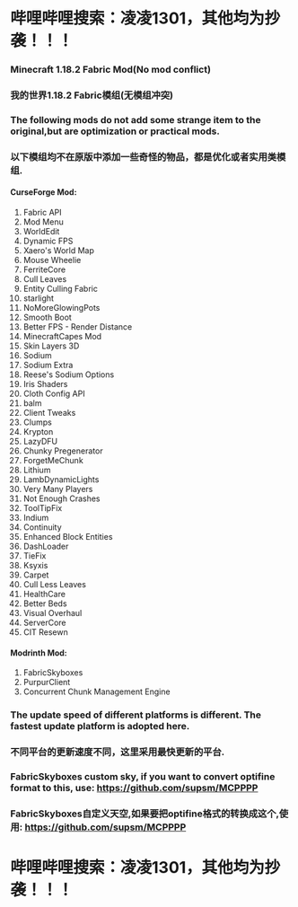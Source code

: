 # 哔哩哔哩搜索：凌凌1301，其他均为抄袭！！！
### Minecraft 1.18.2 Fabric Mod(No mod conflict)
### 我的世界1.18.2 Fabric模组(无模组冲突)

### The following mods do not add some strange item to the original,but are optimization or practical mods.
### 以下模组均不在原版中添加一些奇怪的物品，都是优化或者实用类模组.

#### **CurseForge Mod:**
1. Fabric API
2. Mod Menu
3. WorldEdit
4. Dynamic FPS
5. Xaero's World Map
6. Mouse Wheelie
7. FerriteCore
8. Cull Leaves
9. Entity Culling Fabric
10. starlight
11. NoMoreGlowingPots
12. Smooth Boot
13. Better FPS - Render Distance
14. MinecraftCapes Mod
15. Skin Layers 3D
16. Sodium
17. Sodium Extra
18. Reese's Sodium Options
19. Iris Shaders
20. Cloth Config API
21. balm
22. Client Tweaks
23. Clumps
24. Krypton
25. LazyDFU
26. Chunky Pregenerator
27. ForgetMeChunk
28. Lithium
29. LambDynamicLights
30. Very Many Players
31. Not Enough Crashes
32. ToolTipFix
33. Indium
34. Continuity
35. Enhanced Block Entities
36. DashLoader
37. TieFix
38. Ksyxis
39. Carpet
40. Cull Less Leaves
41. HealthCare
42. Better Beds
43. Visual Overhaul
44. ServerCore
45. CIT Resewn

#### **Modrinth Mod:**
1. FabricSkyboxes
2. PurpurClient
3. Concurrent Chunk Management Engine

### The update speed of different platforms is different. The fastest update platform is adopted here.
### 不同平台的更新速度不同，这里采用最快更新的平台.

### FabricSkyboxes custom sky, if you want to convert optifine format to this, use: https://github.com/supsm/MCPPPP
### FabricSkyboxes自定义天空,如果要把optifine格式的转换成这个,使用: https://github.com/supsm/MCPPPP
# 哔哩哔哩搜索：凌凌1301，其他均为抄袭！！！
